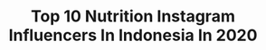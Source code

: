 ---
title: Top 10 Nutrition Instagram Influencers In Indonesia In 2020
description: >-
  Find top nutrition Instagram influencers in Indonesia in 2020. Most popular hashtags: #nature #stayhome #holiday #stayhomechallenge.
platform: Instagram
profiles:
  - username: "jihanherens"
    fullname: >-
      Jihan Salma Hereni
    location: "Indonesia"
    followers: 7465
    engagement: 1413
    commentsToLikes: 0.104116
    id: ck5hpf5kgr97l0i11fv1rzhfv
    verified: false
    hashtags: "#hijabselfie, #candidmoments, #bridalgown, #model"
  - username: "tayanayarkaya"
    fullname: >-
      hey, I’m Tayana
    location: "Indonesia"
    followers: 109507
    engagement: 322
    commentsToLikes: 0.024537
    id: ck0vz6tjz7ljc0i19ccgtmxs1
    verified: false
    hashtags: "#minimalismo, #minimalisticstyle, #stayhomechallenge, #cozyinteriors"
  - username: "faaam"
    fullname: >-
      Fahmi Ramadhan
    location: "Indonesia"
    followers: 28958
    engagement: 463
    commentsToLikes: 0.016663
    id: ck0w5re1w529v0i19hsb9ji6r
    verified: false
    hashtags: "#imigrasiindonesia, #magnumindonesia, #semuajadihappy, #campinaicecream"
  - username: "amanda_strachan"
    fullname: >-
      AMANDA STRACHAN | TRAVEL
    location: "Indonesia"
    followers: 159623
    engagement: 331
    commentsToLikes: 0.024023
    id: ck0vv2h8dn8kb0i199rg3n3qx
    verified: false
    hashtags: "#plantbased, #stayhome, #staysafe, #exploring"
  - username: "evelynmarietta"
    fullname: >-
      Evelyn Marieta (not Marietta)
    location: "Indonesia"
    followers: 25752
    engagement: 229
    commentsToLikes: 0.025532
    id: ck5ce9eu6klqp0i11shp12u76
    verified: false
    hashtags: "#toloveisthebeginning, #diyprojects, #bellamariefrancemy, #iwd2020"
  - username: "janabrasnickova"
    fullname: >-
      Jana Brašničková
    location: "Indonesia"
    followers: 36774
    engagement: 115
    commentsToLikes: 0.017913
    id: ck5hkvzf6j4rl0i11u4ogau08
    verified: false
    hashtags: "#fitfun, #happy, #manofmylife, #ticheroky"
  - username: "rucilk"
    fullname: >-
      Rudianto, S.Gz
    location: "Indonesia"
    followers: 4167
    engagement: 1169
    commentsToLikes: 0.104833
    id: ck6ui36p2csjc0j71rh9nyd3u
    verified: false
    hashtags: "#bhinekatunggalika, #akutautapiakudiam, #bukansupporteralay, #satubangsasalingjaga"
  - username: "mariana___guerra"
    fullname: >-
      Mariana Guerra
    location: "Indonesia"
    followers: 3864
    engagement: 1271
    commentsToLikes: 0.080856
    id: ck5hllggckfbx0i11o77eo193
    verified: false
    hashtags: "#femmetravel, #thebalibible, #girlslovetravel, #folktravel"
  - username: "ashleemane"
    fullname: >-
      Ashlee Mane IFBB Pro
    location: "Indonesia"
    followers: 59321
    engagement: 215
    commentsToLikes: 0.027521
    id: ck5q5gq9fst4o0i118tuvstw5
    verified: false
    hashtags: "#saam, #happycincodemayo, #protectivehairstyles, #dickenson"
  - username: "sabrinabussandri"
    fullname: >-
      Sabrina Bussandri
    location: "Indonesia"
    followers: 85436
    engagement: 161
    commentsToLikes: 0.091665
    id: ck6twtgw4tzwm0j71rmbefv60
    verified: false
    hashtags: ""
---